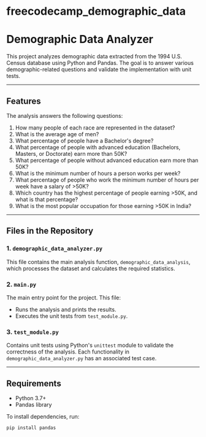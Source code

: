 # freecodecamp_demographic_data

# Demographic Data Analyzer

This project analyzes demographic data extracted from the 1994 U.S. Census database using Python and Pandas. The goal is to answer various demographic-related questions and validate the implementation with unit tests.

---

## Features

The analysis answers the following questions:
1. How many people of each race are represented in the dataset?
2. What is the average age of men?
3. What percentage of people have a Bachelor's degree?
4. What percentage of people with advanced education (Bachelors, Masters, or Doctorate) earn more than 50K?
5. What percentage of people without advanced education earn more than 50K?
6. What is the minimum number of hours a person works per week?
7. What percentage of people who work the minimum number of hours per week have a salary of >50K?
8. Which country has the highest percentage of people earning >50K, and what is that percentage?
9. What is the most popular occupation for those earning >50K in India?

---

## Files in the Repository

### 1. `demographic_data_analyzer.py`
This file contains the main analysis function, `demographic_data_analysis`, which processes the dataset and calculates the required statistics.

### 2. `main.py`
The main entry point for the project. This file:
- Runs the analysis and prints the results.
- Executes the unit tests from `test_module.py`.

### 3. `test_module.py`
Contains unit tests using Python's `unittest` module to validate the correctness of the analysis. Each functionality in `demographic_data_analyzer.py` has an associated test case.

---

## Requirements

- Python 3.7+
- Pandas library

To install dependencies, run:
```bash
pip install pandas
